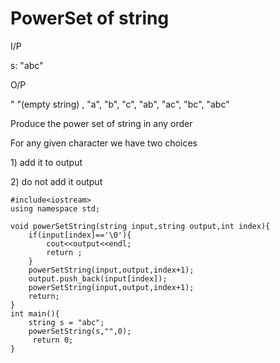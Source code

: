 # PowerSet of string

I/P

s: "abc"

O/P

" "(empty string) , "a", "b", "c", "ab", "ac", "bc", "abc"

Produce the power set of string in any order

For any given character we have two choices

1\) add it to output

2\) do not add it output

```
#include<iostream>
using namespace std;

void powerSetString(string input,string output,int index){
    if(input[index]=='\0'){
        cout<<output<<endl;
        return ;
    }
    powerSetString(input,output,index+1);
    output.push_back(input[index]);
    powerSetString(input,output,index+1);
    return;
}
int main(){
    string s = "abc";
    powerSetString(s,"",0);
     return 0;
}
```

